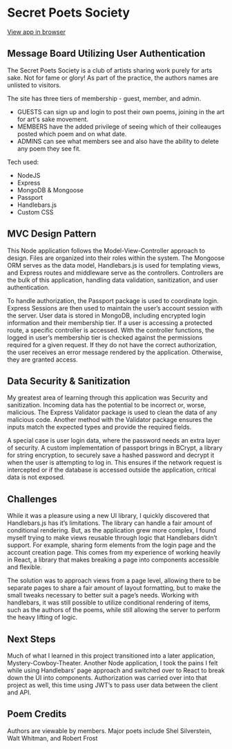 # Secret Poets Society

[View app in browser](https://cryptic-oasis-68949.herokuapp.com/)

## Message Board Utilizing User Authentication

The Secret Poets Society is a club of artists sharing work purely for arts sake.
Not for fame or glory! As part of the practice, the authors names are unlisted to visitors.

The site has three tiers of membership - guest, member, and admin.

- GUESTS can sign up and login to post their own poems, joining in the art for art's sake movement.
- MEMBERS have the added privilege of seeing which of their colleauges posted which poem and on what date.
- ADMINS can see what members see and also have the ability to delete any poem they see fit.

Tech used:

- NodeJS
- Express
- MongoDB & Mongoose
- Passport
- Handlebars.js
- Custom CSS

## MVC Design Pattern

This Node application follows the Model-View-Controller approach to design. Files are organized into their roles within the system. The Mongoose ORM serves as the data model, Handlebars.js is used for templating views, and Express routes and middleware serve as the controllers. Controllers are the bulk of this application, handling data validation, sanitization, and user authentication.

To handle authorization, the Passport package is used to coordinate login. Express Sessions are then used to maintain the user’s account session with the server. User data is stored in MongoDB, including encrypted login information and their membership tier. If a user is accessing a protected route, a specific controller is accessed. With the controller functions, the logged in user’s membership tier is checked against the permissions required for a given request. If they do not have the correct authorization, the user receives an error message rendered by the application. Otherwise, they are granted access.

## Data Security & Sanitization

My greatest area of learning through this application was Security and sanitization. Incoming data has the potential to be incorrect or, worse, malicious. The Express Validator package is used to clean the data of any malicious code. Another method with the Validator package ensures the inputs match the expected types and provide the required fields.

A special case is user login data, where the password needs an extra layer of security. A custom implementation of passport brings in BCrypt, a library for string encryption, to securely save a hashed password and decrypt it when the user is attempting to log in. This ensures if the network request is intercepted or if the database is accessed outside the application, critical data is not exposed.

## Challenges

While it was a pleasure using a new UI library, I quickly discovered that Handlebars.js has it’s limitations. The library can handle a fair amount of conditional rendering. But, as the application grew more complex, I found myself trying to make views reusable through logic that Handlebars didn’t support. For example, sharing form elements from the login page and the account creation page. This comes from my experience of working heavily in React, a library that makes breaking a page into components accessible and flexible.

The solution was to approach views from a page level, allowing there to be separate pages to share a fair amount of layout formatting, but to make the small tweaks necessary to better suit a page’s needs. Working with handlebars, it was still possible to utilize conditional rendering of items, such as the authors of the poems, while still allowing the server to perform the heavy lifting of logic.

## Next Steps

Much of what I learned in this project transitioned into a later application, Mystery-Cowboy-Theater. Another Node application, I took the pains I felt while using Handlebars’ page approach and switched over to React to break down the UI into components. Authorization was carried over into that project as well, this time using JWT’s to pass user data between the client and API.

## Poem Credits

Authors are viewable by members. Major poets include Shel Silverstein, Walt Whitman, and Robert Frost
